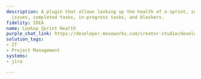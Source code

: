 ```yaml
---
description: A plugin that allows looking up the health of a sprint, including total
  issues, completed tasks, in-progress tasks, and blockers.
fidelity: IDEA
name: Lookup Sprint Health
purple_chat_link: https://developer.moveworks.com/creator-studio/developer-tools/purple-chat/?conversation=%7B%22startTimestamp%22%3A%2211%3A43+AM%22%2C%22messages%22%3A%5B%7B%22parts%22%3A%5B%7B%22richText%22%3A%22Give+me+sprint+12+health%3A+total%2C+done%2C+in-progress%2C+blockers.%22%7D%5D%2C%22role%22%3A%22user%22%7D%2C%7B%22parts%22%3A%5B%7B%22reasoningSteps%22%3A%5B%7B%22richText%22%3A%22Searching+Jira+for+sprints+named+%27Sprint+12%27%22%2C%22status%22%3A%22success%22%7D%5D%7D%2C%7B%22richText%22%3A%22%3Cp%3EI+found+a+few+sprints+named+%27Sprint+12%27.+Which+project+are+you+interested+in%3F%3C%2Fp%3E%22%7D%2C%7B%22buttons%22%3A%5B%7B%22buttonText%22%3A%22Project+Phoenix%22%7D%2C%7B%22buttonText%22%3A%22Mobile+Redesign%22%7D%2C%7B%22buttonText%22%3A%22Data+Platform%22%7D%5D%7D%5D%2C%22role%22%3A%22assistant%22%7D%2C%7B%22parts%22%3A%5B%7B%22richText%22%3A%22Project+Phoenix%22%7D%5D%2C%22role%22%3A%22user%22%7D%2C%7B%22parts%22%3A%5B%7B%22reasoningSteps%22%3A%5B%7B%22richText%22%3A%22Retrieving+health+metrics+for+%27Project+Phoenix+-+Sprint+12%27%22%2C%22status%22%3A%22success%22%7D%5D%7D%2C%7B%22richText%22%3A%22%3Cp%3EHere+is+the+health+summary+for+%3Cb%3EProject+Phoenix+-+Sprint+12%3C%2Fb%3E%3A%3C%2Fp%3E%3Cul%3E%3Cli%3E%3Cb%3ETotal+Issues%3A%3C%2Fb%3E+48%3C%2Fli%3E%3Cli%3E%3Cb%3ECompleted%3A%3C%2Fb%3E+24%3C%2Fli%3E%3Cli%3E%3Cb%3EIn+Progress%3A%3C%2Fb%3E+20%3C%2Fli%3E%3Cli%3E%3Cb%3EBlockers%3A%3C%2Fb%3E+4%3C%2Fli%3E%3C%2Ful%3E%22%7D%2C%7B%22citations%22%3A%5B%7B%22citationTitle%22%3A%22Project+Phoenix+-+Sprint+12%22%2C%22connectorName%22%3A%22jira%22%7D%5D%7D%5D%2C%22role%22%3A%22assistant%22%2C%22showFeedbackTray%22%3Atrue%7D%5D%7D
solution_tags:
- IT
- Project Management
systems:
- jira

---
```

